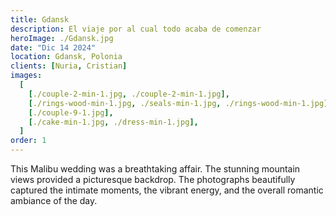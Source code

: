 ```yaml
---
title: Gdansk
description: El viaje por al cual todo acaba de comenzar
heroImage: ./Gdansk.jpg
date: "Dic 14 2024"
location: Gdansk, Polonia
clients: [Nuria, Cristian]
images:
  [
    [./couple-2-min-1.jpg, ./couple-2-min-1.jpg],
    [./rings-wood-min-1.jpg, ./seals-min-1.jpg, ./rings-wood-min-1.jpg],
    [./couple-9-1.jpg],
    [./cake-min-1.jpg, ./dress-min-1.jpg],
  ]
order: 1
---
```


This Malibu wedding was a breathtaking affair. The stunning mountain views provided a picturesque backdrop. The photographs beautifully captured the intimate moments, the vibrant energy, and the overall romantic ambiance of the day.